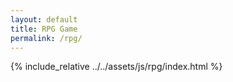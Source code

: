 ```yaml
---
layout: default
title: RPG Game
permalink: /rpg/
---
```


{% include_relative ../../assets/js/rpg/index.html %}

